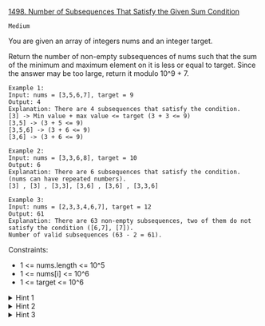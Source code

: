 [1498. Number of Subsequences That Satisfy the Given Sum Condition](https://leetcode.com/problems/number-of-subsequences-that-satisfy-the-given-sum-condition/)

`Medium`

You are given an array of integers nums and an integer target.

Return the number of non-empty subsequences of nums such that the sum of the minimum and maximum element on it is less or equal to target. Since the answer may be too large, return it modulo 10^9 + 7.

```
Example 1:
Input: nums = [3,5,6,7], target = 9
Output: 4
Explanation: There are 4 subsequences that satisfy the condition.
[3] -> Min value + max value <= target (3 + 3 <= 9)
[3,5] -> (3 + 5 <= 9)
[3,5,6] -> (3 + 6 <= 9)
[3,6] -> (3 + 6 <= 9)

Example 2:
Input: nums = [3,3,6,8], target = 10
Output: 6
Explanation: There are 6 subsequences that satisfy the condition. (nums can have repeated numbers).
[3] , [3] , [3,3], [3,6] , [3,6] , [3,3,6]

Example 3:
Input: nums = [2,3,3,4,6,7], target = 12
Output: 61
Explanation: There are 63 non-empty subsequences, two of them do not satisfy the condition ([6,7], [7]).
Number of valid subsequences (63 - 2 = 61).
```

Constraints:

- 1 <= nums.length <= 10^5
- 1 <= nums[i] <= 10^6
- 1 <= target <= 10^6

<details>
<summary>Hint 1</summary>

Sort the array nums.

</details>

<details>
<summary>Hint 2</summary>

Use two pointers approach: Given an index i (choose it as the minimum in a subsequence) find the maximum j where j ≥ i and nums[i] +nums[j] ≤ target.

</details>

<details>
<summary>Hint 3</summary>

Count the number of subsequences.

</details>